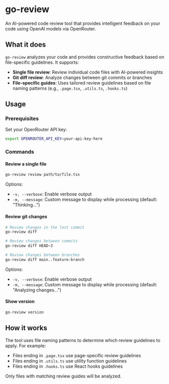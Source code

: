 # go-review

An AI-powered code review tool that provides intelligent feedback on your code using OpenAI models via OpenRouter.

## What it does

`go-review` analyzes your code and provides constructive feedback based on file-specific guidelines. It supports:

- **Single file review**: Review individual code files with AI-powered insights
- **Git diff review**: Analyze changes between git commits or branches
- **File-specific guides**: Uses tailored review guidelines based on file naming patterns (e.g., `.page.tsx`, `.utils.ts`, `.hooks.ts`)

## Usage

### Prerequisites

Set your OpenRouter API key:
```bash
export OPENROUTER_API_KEY=your-api-key-here
```

### Commands

#### Review a single file
```bash
go-review review path/to/file.tsx
```

Options:
- `-v, --verbose`: Enable verbose output
- `-m, --message`: Custom message to display while processing (default: "Thinking...")

#### Review git changes
```bash
# Review changes in the last commit
go-review diff

# Review changes between commits
go-review diff HEAD~3

# Review changes between branches
go-review diff main..feature-branch
```

Options:
- `-v, --verbose`: Enable verbose output
- `-m, --message`: Custom message to display while processing (default: "Analyzing changes...")

#### Show version
```bash
go-review version
```

## How it works

The tool uses file naming patterns to determine which review guidelines to apply. For example:
- Files ending in `.page.tsx` use page-specific review guidelines
- Files ending in `.utils.ts` use utility function guidelines
- Files ending in `.hooks.ts` use React hooks guidelines

Only files with matching review guides will be analyzed.
